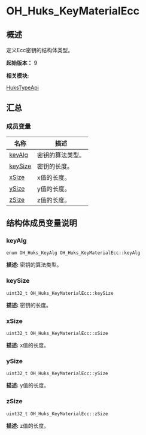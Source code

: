 # OH_Huks_KeyMaterialEcc


## 概述

定义Ecc密钥的结构体类型。

 **起始版本：**
9

**相关模块:**

[HuksTypeApi](_huks_type_api.md)


## 汇总


### 成员变量

  | 名称 | 描述 | 
| -------- | -------- |
| [keyAlg](#keyalg) | 密钥的算法类型。  | 
| [keySize](#keysize) | 密钥的长度。  | 
| [xSize](#xsize) | x值的长度。  | 
| [ySize](#ysize) | y值的长度。  | 
| [zSize](#zsize) | z值的长度。  | 


## 结构体成员变量说明


### keyAlg

  
```
enum OH_Huks_KeyAlg OH_Huks_KeyMaterialEcc::keyAlg
```
**描述:**
密钥的算法类型。


### keySize

  
```
uint32_t OH_Huks_KeyMaterialEcc::keySize
```
**描述:**
密钥的长度。


### xSize

  
```
uint32_t OH_Huks_KeyMaterialEcc::xSize
```
**描述:**
x值的长度。


### ySize

  
```
uint32_t OH_Huks_KeyMaterialEcc::ySize
```
**描述:**
y值的长度。


### zSize

  
```
uint32_t OH_Huks_KeyMaterialEcc::zSize
```
**描述:**
z值的长度。
